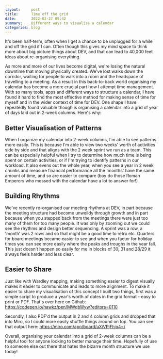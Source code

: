 ```yaml
---
layout:     post
title:      Time off the grid
date:       2022-02-27 09:42
summary:    Different ways to visualise a calendar
categories: blog
---
```


It's been half-term, often when I get a chance to be unplugged for a while and off the grid if I can. Often though this gives my mind space to think more about big picture things about DEV, and that can lead to 40,000 feet ideas about re-organising everything.

As more and more of our lives become digital, we're losing the natural downtime that moving physically created. We've lost walks down the corridor, waiting for people to walk into a room and the headspace of travelling to a meeting. As a result in this back-to-back world organising my calendar has become a more crucial part how I attempt time management. With so many tools, apps and different ways to structure a calendar, I have found it hard to find the most effective method for making sense of time for myself and in the wider context of time for DEV. One shape I have repeatedly found valuable though is organising a calendar into a grid of year of days laid out in 2-week columns. Here's why:

## Better Visualisation of Patterns
When I organize my calendar into 2-week columns, I'm able to see patterns more easily. This is because I'm able to view two weeks' worth of activities side by side and that aligns with the 2 week sprint we run as a team. This can be especially helpful when I try to determine how much time is being spent on certain activities, or if I'm trying to identify patterns in our workload. It also evens out the whole year, when you see a year in 2 week chunks and measure financial performance all the 'months' have the same amount of time, and so are easier to compare (boy do those Roman Emperors who messed with the calendar have a lot to answer for!)

## Building Rhythms
We've recently re-organised our meeting rhythms at DEV, in part because the meeting structure had become unweildy through growth and in part because when you stepped back from the meetings there were just too many of them for too many people. It was only by zooming out we could see the rhythms and design better sequencing. A sprint was a row, a 'month' was 2 rows and so that might be a good time to retro etc. Quarters for board meetings became easier to see and when you factor for holiday times you can see more easily where the peaks and troughs in the year fall. This just doesn't happen so easily for me in blocks of 30, 31 and 28/29 it always feels harder and less clear.

## Easier to Share
Just like with Wardley mapping, making something easier to digest visually makes it easier to communicate and leads to more alignment. To make it easier to share my visualisation of this concept I built two things, first was a simple script to produce a year's worth of dates in the grid format - easy to print or PDF. That's over here on Github: https://codepen.io/hawkz/pen/MWqbWyw?editors=0110

Secondly, I also PDF'd the output in 2 and 4 column grids and dropped that into Miro, so I could more easily shuffle things around on top. You can see that output here: https://miro.com/app/board/uXjVPjFhjo4=/

Overall, organising your calendar into a grid of 2-week columns can be a helpful tool for anyone looking to better manage their time. Hopefully of use to someone else out there that hates the bizarre month structure we use today!